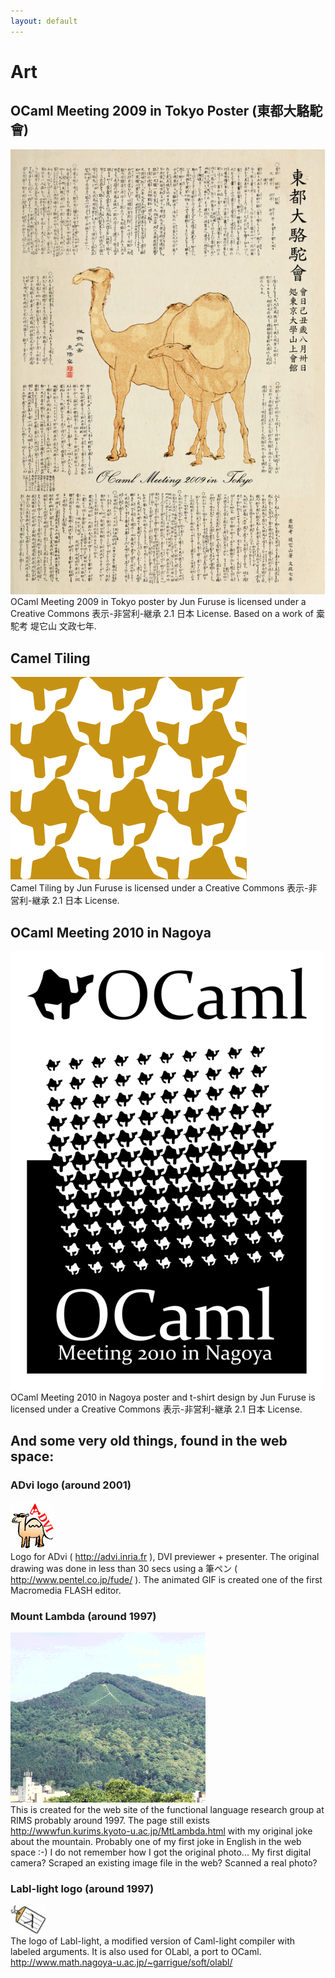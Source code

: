 ```yaml
---
layout: default
---
```


# Art

## OCaml Meeting 2009 in Tokyo Poster (東都大駱駝會)

![camels-v2.icon.jpg](art/camels-v2.icon.jpg)  
OCaml Meeting 2009 in Tokyo poster by Jun Furuse is licensed under a Creative Commons 表示-非営利-継承 2.1 日本 License.
Based on a work of 槖駝考 堤它山 文政七年.

## Camel Tiling

![pattern21.png](art/pattern21.png)  
Camel Tiling by Jun Furuse is licensed under a Creative Commons 表示-非営利-継承 2.1 日本 License.

## OCaml Meeting 2010 in Nagoya

![tshirt.icon.png](art/tshirt.icon.png)  
OCaml Meeting 2010 in Nagoya poster and t-shirt design by Jun Furuse is licensed under a Creative Commons 表示-非営利-継承 2.1 日本 License.

## And some very old things, found in the web space:

### ADvi logo (around 2001)

![advilogo.gif](art/advilogo.anim.gif)  
Logo for ADvi ( http://advi.inria.fr ), DVI previewer + presenter. The original drawing was done in less than 30 secs using a 筆ペン ( http://www.pentel.co.jp/fude/ ). The animated GIF is created one of the first Macromedia FLASH editor.

### Mount Lambda (around 1997)

![Lambda2.gif](art/Lambda2.gif)  
This is created for the web site of the functional language research group at RIMS probably around 1997. The page still exists http://wwwfun.kurims.kyoto-u.ac.jp/MtLambda.html with my original joke about the mountain. Probably one of my first joke in English in the web space :-) I do not remember how I got the original photo... My first digital camera? Scraped an existing image file in the web? Scanned a real photo? 

### Labl-light logo (around 1997)

![labl.gif](art/labl.gif)  
The logo of Labl-light, a modified version of Caml-light compiler with labeled arguments. It is also used for OLabl, a port to OCaml.
http://www.math.nagoya-u.ac.jp/~garrigue/soft/olabl/
